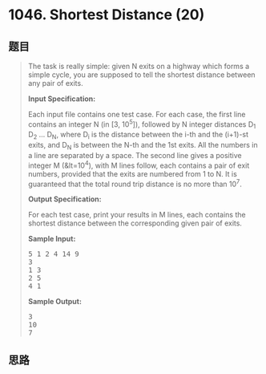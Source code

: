 <h1>1046. Shortest Distance (20)</h1>

## 题目

> <div id="problemContent">
> <p>The task is really simple: given N exits on a highway which forms a simple cycle, you are supposed to tell the shortest distance between any pair of exits.</p>
> <p><b>
> Input Specification:
> </b></p>
> <p>Each input file contains one test case.  For each case, the first line contains an integer N (in [3, 10<sup>5</sup>]), followed by N integer distances D<sub>1</sub> D<sub>2</sub> ... D<sub>N</sub>, where D<sub>i</sub> is the distance between the i-th and the (i+1)-st exits, and D<sub>N</sub> is between the N-th and the 1st exits.  All the numbers in a line are separated by a space.  The second line gives a positive integer M (&amp;lt=10<sup>4</sup>), with M lines follow, each contains a pair of exit numbers, provided that the exits are numbered from 1 to N.  It is guaranteed that the total round trip distance is no more than 10<sup>7</sup>.</p>
> <p><b>
> Output Specification:
> </b></p>
> <p>For each test case, print your results in M lines, each contains the shortest distance between the corresponding given pair of exits.</p>
> <b>Sample Input:</b><pre>
> 5 1 2 4 14 9
> 3
> 1 3
> 2 5
> 4 1
> </pre>
> <b>Sample Output:</b><pre>
> 3
> 10
> 7
> </pre>
> </div>

## 思路

